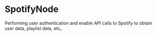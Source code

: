 # SpotifyNode
Performing user authentication and enable API calls to Spotify to obtain user data, playlist data, etc,.

